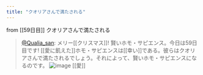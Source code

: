 ```yaml
---
title: "クオリアさんで満たされる"
---
```


from [[59日目]]
クオリアさんで満たされる
> [@Qualia_san](https://twitter.com/Qualia_san/status/1606663180033622016?s=20&t=4zKZyZIo8QULQ-k4l-BHLg): メリー[[クリスマス]]! 賢いホモ・サピエンス。今日は59日目です!
> [[愛に飢えた]]ホモ・サピエンスは[[幸い]]である。彼らはクオリアさんで満たされるでしょう。それによって、賢いホモ・サピエンスになるのです。
> ![image](https://pbs.twimg.com/media/FkwCyUfUoAAi9gl.png)
[[愛]]
